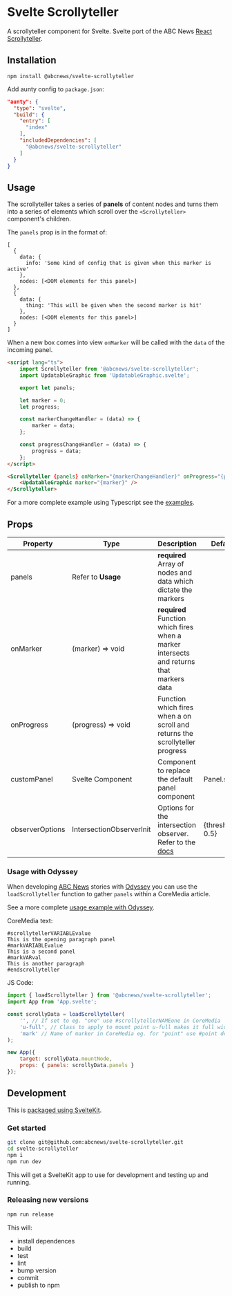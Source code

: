 # Svelte Scrollyteller

A scrollyteller component for Svelte.
Svelte port of the ABC News [React Scrollyteller](https://github.com/abcnews/scrollyteller).

## Installation
`npm install @abcnews/svelte-scrollyteller`

Add aunty config to `package.json`: 

```json
"aunty": {
  "type": "svelte",
  "build": {
    "entry": [
      "index"
    ],
    "includedDependencies": [
      "@abcnews/svelte-scrollyteller"
    ]
  }
}
```

## Usage

The scrollyteller takes a series of **panels** of content nodes and turns them into a series of elements which scroll over the `<Scrollyteller>` component's children.

The `panels` prop is in the format of:

    [
      {
        data: {
          info: 'Some kind of config that is given when this marker is active'
        },
        nodes: [<DOM elements for this panel>]
      },
      {
        data: {
          thing: 'This will be given when the second marker is hit'
        },
        nodes: [<DOM elements for this panel>]
      }
    ]

When a new box comes into view `onMarker` will be called with the `data` of the incoming panel.

```html
<script lang="ts">
	import Scrollyteller from '@abcnews/svelte-scrollyteller';
	import UpdatableGraphic from 'UpdatableGraphic.svelte';

	export let panels;

	let marker = 0;
	let progress;

	const markerChangeHandler = (data) => {
		marker = data;
	};

	const progressChangeHandler = (data) => {
		progress = data;
	};
</script>

<Scrollyteller {panels} onMarker="{markerChangeHandler}" onProgress="{progressChangeHandler}">
	<UpdatableGraphic marker="{marker}" />
</Scrollyteller>
```

For a more complete example using Typescript see the [examples](examples).

## Props

| Property        | Type                     | Description                                                                                                                            | Default          |
| --------------- | ------------------------ | -------------------------------------------------------------------------------------------------------------------------------------- | ---------------- |
| panels          | Refer to **Usage**       | **required** Array of nodes and data which dictate the markers                                                                         |
| onMarker        | (marker) => void         | **required** Function which fires when a marker intersects and returns that markers data                                               |                  |
| onProgress      | (progress) => void       | Function which fires when a on scroll and returns the scrollyteller progress                                                           |                  |
| customPanel     | Svelte Component         | Component to replace the default panel component                                                                                       | Panel.svelte     |
| observerOptions | IntersectionObserverInit | Options for the intersection observer. Refer to the [docs](https://developer.mozilla.org/en-US/docs/Web/API/Intersection_Observer_API) | {threshold: 0.5} |

### Usage with Odyssey

When developing [ABC News](https://www.abc.net.au) stories with [Odyssey](https://github.com/abcnews/odyssey) you can use the `loadScrollyteller` function to gather `panels` within a CoreMedia article.

See a more complete [usage example with Odyssey](examples/aunty).

CoreMedia text:

```
#scrollytellerVARIABLEvalue
This is the opening paragraph panel
#markVARIABLEvalue
This is a second panel
#markVARval
This is another paragraph
#endscrollyteller
```

JS Code:

```js
import { loadScrollyteller } from '@abcnews/svelte-scrollyteller';
import App from 'App.svelte';

const scrollyData = loadScrollyteller(
	'', // If set to eg. "one" use #scrollytellerNAMEone in CoreMedia
	'u-full', // Class to apply to mount point u-full makes it full width in Odyssey
	'mark' // Name of marker in CoreMedia eg. for "point" use #point default: #mark
);

new App({
	target: scrollyData.mountNode,
	props: { panels: scrollyData.panels }
});
```

## Development

This is [packaged using SvelteKit](https://kit.svelte.dev/docs/packaging).

### Get started

```sh
git clone git@github.com:abcnews/svelte-scrollyteller.git
cd svelte-scrollyteller
npm i
npm run dev
```

This will get a SvelteKit app to use for development and testing up and running.

### Releasing new versions

```sh
npm run release
```

This will:

- install dependences
- build
- test
- lint
- bump version
- commit
- publish to npm

